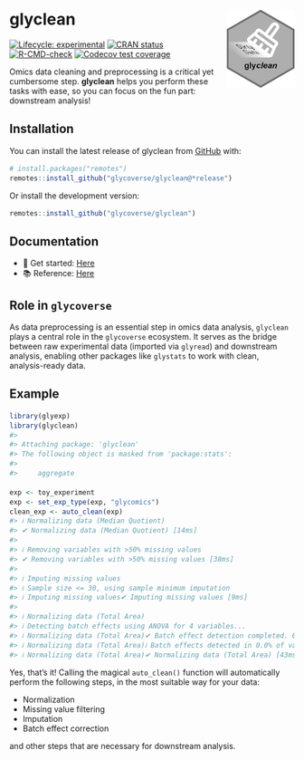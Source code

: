 
<!-- README.md is generated from README.Rmd. Please edit that file -->

# glyclean <a href="https://glycoverse.github.io/glyclean/"><img src="man/figures/logo.png" align="right" height="138" /></a>

<!-- badges: start -->

[![Lifecycle:
experimental](https://img.shields.io/badge/lifecycle-experimental-orange.svg)](https://lifecycle.r-lib.org/articles/stages.html#experimental)
[![CRAN
status](https://www.r-pkg.org/badges/version/glyclean)](https://CRAN.R-project.org/package=glyclean)
[![R-CMD-check](https://github.com/glycoverse/glyclean/actions/workflows/R-CMD-check.yaml/badge.svg)](https://github.com/glycoverse/glyclean/actions/workflows/R-CMD-check.yaml)
[![Codecov test
coverage](https://codecov.io/gh/glycoverse/glyclean/graph/badge.svg)](https://app.codecov.io/gh/glycoverse/glyclean)
<!-- badges: end -->

Omics data cleaning and preprocessing is a critical yet cumbersome step.
**glyclean** helps you perform these tasks with ease, so you can focus
on the fun part: downstream analysis!

## Installation

You can install the latest release of glyclean from
[GitHub](https://github.com/) with:

``` r
# install.packages("remotes")
remotes::install_github("glycoverse/glyclean@*release")
```

Or install the development version:

``` r
remotes::install_github("glycoverse/glyclean")
```

## Documentation

-   🚀 Get started:
    [Here](https://glycoverse.github.io/glyclean/articles/glyclean.html)
-   📚 Reference:
    [Here](https://glycoverse.github.io/glyclean/reference/index.html)

## Role in `glycoverse`

As data preprocessing is an essential step in omics data analysis,
`glyclean` plays a central role in the `glycoverse` ecosystem. It serves
as the bridge between raw experimental data (imported via `glyread`) and
downstream analysis, enabling other packages like `glystats` to work
with clean, analysis-ready data.

## Example

``` r
library(glyexp)
library(glyclean)
#> 
#> Attaching package: 'glyclean'
#> The following object is masked from 'package:stats':
#> 
#>     aggregate

exp <- toy_experiment
exp <- set_exp_type(exp, "glycomics")
clean_exp <- auto_clean(exp)
#> ℹ Normalizing data (Median Quotient)
#> ✔ Normalizing data (Median Quotient) [14ms]
#> 
#> ℹ Removing variables with >50% missing values
#> ✔ Removing variables with >50% missing values [38ms]
#> 
#> ℹ Imputing missing values
#> ℹ Sample size <= 30, using sample minimum imputation
#> ℹ Imputing missing values✔ Imputing missing values [9ms]
#> 
#> ℹ Normalizing data (Total Area)
#> ℹ Detecting batch effects using ANOVA for 4 variables...
#> ℹ Normalizing data (Total Area)✔ Batch effect detection completed. 0 out of 4 variables show significant batch effects (p < 0.05).
#> ℹ Normalizing data (Total Area)ℹ Batch effects detected in 0.0% of variables (<=10%). Skipping batch correction.
#> ℹ Normalizing data (Total Area)✔ Normalizing data (Total Area) [43ms]
```

Yes, that’s it! Calling the magical `auto_clean()` function will
automatically perform the following steps, in the most suitable way for
your data:

-   Normalization
-   Missing value filtering
-   Imputation
-   Batch effect correction

and other steps that are necessary for downstream analysis.

